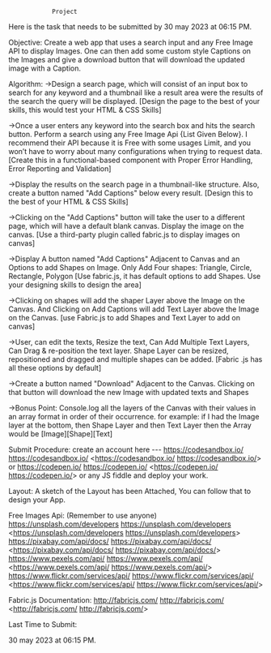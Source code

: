                 Project



Here is the task that needs to be submitted by 30 may 2023 at 06:15 PM.


Objective: Create a web app that uses a search input and any Free Image
API to display Images. One can then add some custom style Captions on
the Images and give a download button that will download the updated
image with a Caption.

Algorithm:
->Design a search page, which will consist of an input box to search for any
keyword and a thumbnail like a result area were the results of the search
the query will be displayed.
[Design the page to the best of your skills, this would test your HTML &
CSS Skills]

->Once a user enters any keyword into the search box and hits the search
button. Perform a search using any Free Image Api {List Given Below}. I recommend their API because it is Free with some usages Limit, and you won’t have to worry about many configurations when trying to request data.
[Create this in a functional-based component with Proper Error
Handling, Error Reporting and Validation]

->Display the results on the search page in a thumbnail-like structure.
Also, create a button named "Add Captions" below every result.
[Design this to the best of your HTML & CSS Skills]

->Clicking on the "Add Captions" button will take the user to a different
page, which will have a default blank canvas. Display the image on the
canvas.
[Use a third-party plugin called fabric.js to display images on canvas]

->Display A button named "Add Captions" Adjacent to Canvas and an
Options to add Shapes on Image. Only Add Four shapes: Triangle, Circle,
Rectangle, Polygon
[Use fabric.js, it has default options to add Shapes. Use your designing
skills to design the area]

->Clicking on shapes will add the shaper Layer above the Image on the
Canvas. And Clicking on Add Captions will add Text Layer above the Image
on the Canvas.
[use Fabric.js to add Shapes and Text Layer to add on canvas]

->User, can edit the texts, Resize the text, Can Add Multiple Text
Layers, Can Drag & re-position the text layer. Shape Layer can be
resized, repositioned and dragged and multiple shapes can be added.
[Fabric .js has all these options by default]

->Create a button named "Download" Adjacent to the Canvas. Clicking on
that button will download the new Image with updated texts and Shapes

->Bonus Point: Console.log all the layers of the Canvas with their
values in an array format in order of their occurrence. for example: if I
had the Image layer at the bottom, then Shape Layer and then Text Layer then the Array would be [Image][Shape][Text]


Submit Procedure:
create an account here ---
https://codesandbox.io/ <https://codesandbox.io/> 
<https://codesandbox.io/ <https://codesandbox.io/>> or 
https://codepen.io/ <https://codepen.io/>
<https://codepen.io/ <https://codepen.io/>> or any JS fiddle and
deploy your work.


Layout:
A sketch of the Layout has been Attached, You can follow that to design
your App.


Free Images Api: (Remember to use anyone)
https://unsplash.com/developers <https://unsplash.com/developers> 
<https://unsplash.com/developers <https://unsplash.com/developers>>
https://pixabay.com/api/docs/ <https://pixabay.com/api/docs/> 
<https://pixabay.com/api/docs/ <https://pixabay.com/api/docs/>>
https://www.pexels.com/api/ <https://www.pexels.com/api/> 
<https://www.pexels.com/api/ <https://www.pexels.com/api/>>
https://www.flickr.com/services/api/ 
<https://www.flickr.com/services/api/> 
<https://www.flickr.com/services/api/ 
<https://www.flickr.com/services/api/>>

Fabric.js Documentation:
http://fabricjs.com/ <http://fabricjs.com/> <http://fabricjs.com/ 
<http://fabricjs.com/>>


Last Time to Submit:

30 may 2023 at 06:15 PM.